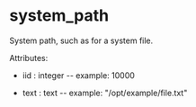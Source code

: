 # system_path

System path, such as for a system file.

Attributes:

* iid : integer -- example: 10000

* text : text -- example: "/opt/example/file.txt"
